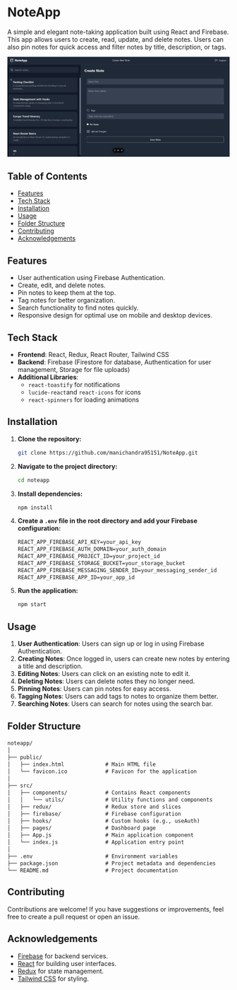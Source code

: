 
# NoteApp

A simple and elegant note-taking application built using React and Firebase. This app allows users to create, read, update, and delete notes. Users can also pin notes for quick access and filter notes by title, description, or tags.

![NoteApp](https://github.com/manichandra95151/Mani-s-Portfolio/blob/main/src/Data/imgaes/NoteApp.png?raw=true)

## Table of Contents

- [Features](#features)
- [Tech Stack](#tech-stack)
- [Installation](#installation)
- [Usage](#usage)
- [Folder Structure](#folder-structure)
- [Contributing](#contributing)
- [Acknowledgements](#acknowledgements)

## Features

- User authentication using Firebase Authentication.
- Create, edit, and delete notes.
- Pin notes to keep them at the top.
- Tag notes for better organization.
- Search functionality to find notes quickly.
- Responsive design for optimal use on mobile and desktop devices.

## Tech Stack

- **Frontend**: React, Redux, React Router, Tailwind CSS
- **Backend**: Firebase (Firestore for database, Authentication for user management, Storage for file uploads)
- **Additional Libraries**:
  - `react-toastify` for notifications
  - `lucide-react`and `react-icons` for icons
  - `react-spinners` for loading animations

## Installation

1. **Clone the repository:**
   ```bash
   git clone https://github.com/manichandra95151/NoteApp.git
   ```

2. **Navigate to the project directory:**
   ```bash
   cd noteapp
   ```

3. **Install dependencies:**
   ```bash
   npm install
   ```

4. **Create a `.env` file in the root directory and add your Firebase configuration:**
   ```env
   REACT_APP_FIREBASE_API_KEY=your_api_key
   REACT_APP_FIREBASE_AUTH_DOMAIN=your_auth_domain
   REACT_APP_FIREBASE_PROJECT_ID=your_project_id
   REACT_APP_FIREBASE_STORAGE_BUCKET=your_storage_bucket
   REACT_APP_FIREBASE_MESSAGING_SENDER_ID=your_messaging_sender_id
   REACT_APP_FIREBASE_APP_ID=your_app_id
   ```

5. **Run the application:**
   ```bash
   npm start
   ```

## Usage

1. **User Authentication**: Users can sign up or log in using Firebase Authentication.
2. **Creating Notes**: Once logged in, users can create new notes by entering a title and description.
3. **Editing Notes**: Users can click on an existing note to edit it.
4. **Deleting Notes**: Users can delete notes they no longer need.
5. **Pinning Notes**: Users can pin notes for easy access.
6. **Tagging Notes**: Users can add tags to notes to organize them better.
7. **Searching Notes**: Users can search for notes using the search bar.

## Folder Structure

```
noteapp/
│
├── public/
│   ├── index.html             # Main HTML file
│   └── favicon.ico            # Favicon for the application
│
├── src/
│   ├── components/            # Contains React components
│   │   └── utils/             # Utility functions and components
│   ├── redux/                 # Redux store and slices
│   ├── firebase/              # Firebase configuration
│   ├── hooks/                 # Custom hooks (e.g., useAuth)
│   ├── pages/                 # Dashboard page
│   ├── App.js                 # Main application component
│   └── index.js               # Application entry point
│   
├── .env                       # Environment variables
├── package.json               # Project metadata and dependencies
└── README.md                  # Project documentation
```

## Contributing

Contributions are welcome! If you have suggestions or improvements, feel free to create a pull request or open an issue.


## Acknowledgements

- [Firebase](https://firebase.google.com/) for backend services.
- [React](https://reactjs.org/) for building user interfaces.
- [Redux](https://redux.js.org/) for state management.
- [Tailwind CSS](https://tailwindcss.com/) for styling.
